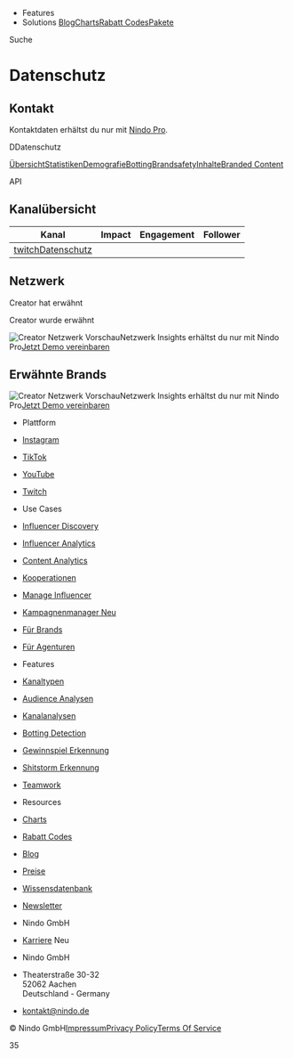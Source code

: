 [](https://nindo.de/)

* Features
* Solutions
[Blog](https://nindo.de/blog)[Charts](https://nindo.de/charts)[Rabatt Codes](https://nindo.de/coupons)[Pakete](https://nindo.de/pricing)

Suche

Datenschutz
===========

Kontakt
-------

Kontaktdaten erhältst du nur mit [Nindo Pro](https://nindo.de/demo).

DDatenschutz

[Übersicht](https://nindo.de/datenschutz)[Statistiken](https://nindo.de/datenschutz/stats/8ea0e790c6e89435bab21f9a427b0209458c939d)[Demografie](https://nindo.de/datenschutz/demography/8ea0e790c6e89435bab21f9a427b0209458c939d)[Botting](https://nindo.de/datenschutz/botting/8ea0e790c6e89435bab21f9a427b0209458c939d)[Brandsafety](https://nindo.de/datenschutz/brandsafety)[Inhalte](https://nindo.de/datenschutz/content)[Branded Content](https://nindo.de/datenschutz/branded-content)

API

Kanalübersicht
--------------

| Kanal | Impact | Engagement | Follower |
| --- | --- | --- | --- |
| [twitch](https://www.twitch.tv/datenschutz)[Datenschutz](https://nindo.de/datenschutz/stats/8ea0e790c6e89435bab21f9a427b0209458c939d) |     |     |     |

Netzwerk
--------

Creator hat erwähnt

Creator wurde erwähnt

![Creator Netzwerk Vorschau](/_next/image?url=%2F_next%2Fstatic%2Fmedia%2Fnetwork.63e65d78.png&w=3840&q=75&dpl=dpl_3Pp7qjqz65tKmcE3Lj4XNhZyLyto)Netzwerk Insights erhältst du nur mit Nindo Pro[Jetzt Demo vereinbaren](https://nindo.de/demo)

Erwähnte Brands
---------------

![Creator Netzwerk Vorschau](/_next/image?url=%2F_next%2Fstatic%2Fmedia%2Fnetwork.63e65d78.png&w=3840&q=75&dpl=dpl_3Pp7qjqz65tKmcE3Lj4XNhZyLyto)Netzwerk Insights erhältst du nur mit Nindo Pro[Jetzt Demo vereinbaren](https://nindo.de/demo)

* Plattform
* [Instagram](https://nindo.de/features/instagram)
* [TikTok](https://nindo.de/features/tiktok)
* [YouTube](https://nindo.de/features/youtube)
* [Twitch](https://nindo.de/features/twitch)

* Use Cases
* [Influencer Discovery](https://nindo.de/features/discovery)
* [Influencer Analytics](https://nindo.de/features/analytics)
* [Content Analytics](https://nindo.de/features/content)
* [Kooperationen](https://nindo.de/features/branded-content)
* [Manage Influencer](https://nindo.de/features/monitoring)
* [Kampagnenmanager Neu](https://nindo.de/features/campaigns)
* [Für Brands](https://nindo.de/solutions/brands)
* [Für Agenturen](https://nindo.de/solutions/agencies)

* Features
* [Kanaltypen](https://nindo.de/features#kanaltypen)
* [Audience Analysen](https://nindo.de/features#audience)
* [Kanalanalysen](https://nindo.de/features/analytics)
* [Botting Detection](https://nindo.de/features#botting)
* [Gewinnspiel Erkennung](https://nindo.de/features#gewinnspiele)
* [Shitstorm Erkennung](https://nindo.de/features#shitstorms)
* [Teamwork](https://nindo.de/features#teamwork)

* Resources
* [Charts](https://nindo.de/charts)
* [Rabatt Codes](https://nindo.de/coupons)
* [Blog](https://nindo.de/blog)
* [Preise](https://nindo.de/pricing)
* [Wissensdatenbank](https://help.nindo.de/)
* [Newsletter](https://nindo.de/newsletter)

* Nindo GmbH
* [Karriere](https://nindo.de/jobs) Neu
* Nindo GmbH
* Theaterstraße 30-32  
    52062 Aachen  
    Deutschland - Germany
    
* [kontakt@nindo.de](mailto:kontakt@nindo.de)

© Nindo GmbH[Impressum](https://nindo.de/imprint)[Privacy Policy](https://nindo.de/privacy)[Terms Of Service](https://nindo.de/terms)

[](https://www.linkedin.com/company/nindopro)[](https://www.xing.com/pages/nindo)[](https://www.instagram.com/nindo.de/)[](https://www.youtube.com/channel/UC1W96tENk9fz6ODZfEF42tA)[](https://www.tiktok.com/@nindo.de)

35